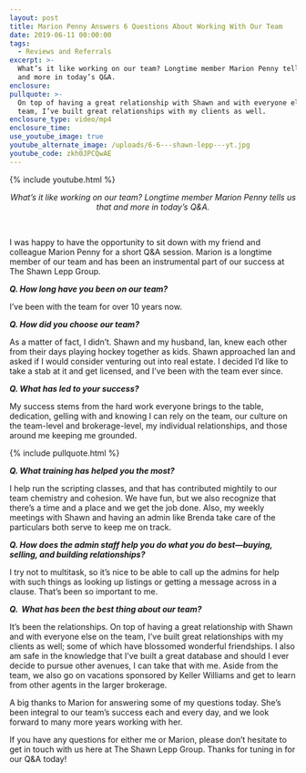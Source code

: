 ```yaml
---
layout: post
title: Marion Penny Answers 6 Questions About Working With Our Team
date: 2019-06-11 00:00:00
tags:
  - Reviews and Referrals
excerpt: >-
  What’s it like working on our team? Longtime member Marion Penny tells us that
  and more in today’s Q&A.
enclosure:
pullquote: >-
  On top of having a great relationship with Shawn and with everyone else on the
  team, I’ve built great relationships with my clients as well.
enclosure_type: video/mp4
enclosure_time:
use_youtube_image: true
youtube_alternate_image: /uploads/6-6---shawn-lepp---yt.jpg
youtube_code: zkh0JPCQwAE
---
```


{% include youtube.html %}

<center><em>What&rsquo;s it like working on our team? Longtime member Marion Penny tells us that and more in today&rsquo;s Q&amp;A.</em></center>

&nbsp;

I was happy to have the opportunity to sit down with my friend and colleague Marion Penny for a short Q&A session. Marion is a longtime member of our team and has been an instrumental part of our success at The Shawn Lepp Group.

***Q. How long have you been on our team?***

I’ve been with the team for over 10 years now.

***Q. How did you choose our team?***

As a matter of fact, I didn’t. Shawn and my husband, Ian, knew each other from their days playing hockey together as kids. Shawn approached Ian and asked if I would consider venturing out into real estate. I decided I’d like to take a stab at it and get licensed, and I’ve been with the team ever since.

***Q. What has led to your success?***

My success stems from the hard work everyone brings to the table, dedication, gelling with and knowing I can rely on the team, our culture on the team-level and brokerage-level, my individual relationships, and those around me keeping me grounded.

{% include pullquote.html %}

***Q. What training has helped you the most?***

I help run the scripting classes, and that has contributed mightily to our team chemistry and cohesion. We have fun, but we also recognize that there’s a time and a place and we get the job done. Also, my weekly meetings with Shawn and having an admin like Brenda take care of the particulars both serve to keep me on track.

***Q. How does the admin staff help you do what you do best—buying, selling, and building relationships?***

I try not to multitask, so it’s nice to be able to call up the admins for help with such things as looking up listings or getting a message across in a clause. That’s been so important to me.

***Q. &nbsp;What has been the best thing about our team?***

It’s been the relationships. On top of having a great relationship with Shawn and with everyone else on the team, I’ve built great relationships with my clients as well; some of which have blossomed wonderful friendships. I also am safe in the knowledge that I’ve built a great database and should I ever decide to pursue other avenues, I can take that with me. Aside from the team, we also go on vacations sponsored by Keller Williams and get to learn from other agents in the larger brokerage.

A big thanks to Marion for answering some of my questions today. She’s been integral to our team’s success each and every day, and we look forward to many more years working with her.

If you have any questions for either me or Marion, please don’t hesitate to get in touch with us here at The Shawn Lepp Group. Thanks for tuning in for our Q&A today\!